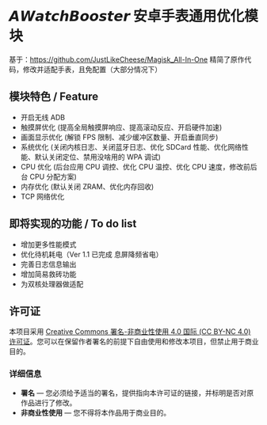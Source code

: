 # 𝘼𝙒𝙖𝙩𝙘𝙝𝘽𝙤𝙤𝙨𝙩𝙚𝙧 安卓手表通用优化模块
基于：https://github.com/JustLikeCheese/Magisk_All-In-One
精简了原作代码，修改并适配手表，且免配置（大部分情况下）

## 模块特色 / Feature
- 开启无线 ADB
- 触摸屏优化 (提高全局触摸屏响应、提高滚动反应、开启硬件加速)
- 画面显示优化 (解锁 FPS 限制、减少缓冲区数量、开启垂直同步)
- 系统优化 (关闭内核日志、关闭蓝牙日志、优化 SDCard 性能、优化网络性能、默认关闭定位、禁用没啥用的 WPA 调试)
- CPU 优化 (后台应用 CPU 调控、优化 CPU 温控、优化 CPU 速度，修改前后台 CPU 分配方案)
- 内存优化 (默认关闭 ZRAM、优化内存回收)
- TCP 网络优化

## 即将实现的功能 / To do list
- 增加更多性能模式
- 优化待机耗电（Ver 1.1 已完成 息屏降频省电）
- 完善日志信息输出
- 增加简易救砖功能
- 为双核处理器做适配
## 许可证

本项目采用 [Creative Commons 署名-非商业性使用 4.0 国际 (CC BY-NC 4.0) 许可证](https://creativecommons.org/licenses/by-nc/4.0/deed.zh)。您可以在保留作者署名的前提下自由使用和修改本项目，但禁止用于商业目的。

### 详细信息

- **署名** — 您必须给予适当的署名，提供指向本许可证的链接，并标明是否对原作品进行了修改。
- **非商业性使用** — 您不得将本作品用于商业目的。